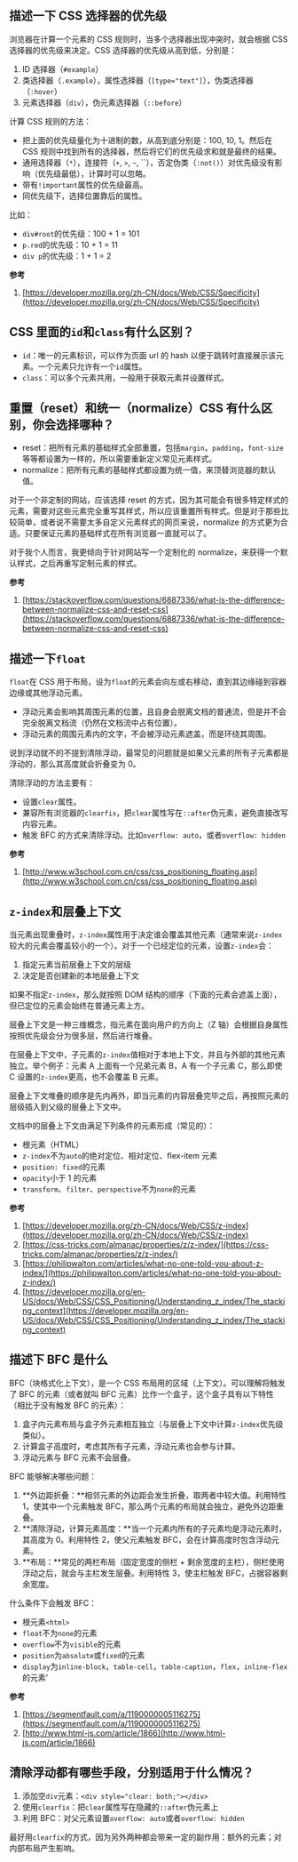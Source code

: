 ## 描述一下 CSS 选择器的优先级

浏览器在计算一个元素的 CSS 规则时，当多个选择器出现冲突时，就会根据 CSS 选择器的优先级来决定。CSS 选择器的优先级从高到低，分别是：

1. ID 选择器（`#example`）
2. 类选择器（`.example`），属性选择器（`[type="text"]`），伪类选择器（`:hover`）
3. 元素选择器（`div`），伪元素选择器（`::before`）

计算 CSS 规则的方法：

* 把上面的优先级量化为十进制的数，从高到底分别是：100, 10, 1。然后在 CSS 规则中找到所有的选择器，然后将它们的优先级求和就是最终的结果。
* 通用选择器（`*`），连接符（`+`, `>`, `~`, ``），否定伪类（`:not()`）对优先级没有影响（优先级最低），计算时可以忽略。
* 带有`!important`属性的优先级最高。
* 同优先级下，选择位置靠后的属性。

比如：

* `div#root`的优先级：100 + 1 = 101
* `p.red`的优先级：10 + 1 = 11
* `div p`的优先级：1 + 1 = 2

**参考**

1. [https://developer.mozilla.org/zh-CN/docs/Web/CSS/Specificity](https://developer.mozilla.org/zh-CN/docs/Web/CSS/Specificity)

## CSS 里面的`id`和`class`有什么区别？

* `id`：唯一的元素标识，可以作为页面 url 的 hash 以便于跳转时直接展示该元素。一个元素只允许有一个`id`属性。
* `class`：可以多个元素共用，一般用于获取元素并设置样式。

## 重置（reset）和统一（normalize）CSS 有什么区别，你会选择哪种？

* reset：把所有元素的基础样式全部重置，包括`margin`，`padding`，`font-size`等等都设置为一样的，所以需要重新定义常见元素样式。
* normalize：把所有元素的基础样式都设置为统一值，来顶替浏览器的默认值。

对于一个非定制的网站，应该选择 reset 的方式，因为其可能会有很多特定样式的元素，需要对这些元素完全重写其样式，所以应该重置所有样式。但是对于那些比较简单，或者说不需要太多自定义元素样式的网页来说，normalize 的方式更为合适。只要保证元素的基础样式在所有浏览器一直就可以了。

对于我个人而言，我更倾向于针对网站写一个定制化的 normalize，来获得一个默认样式，之后再重写定制元素的样式。

**参考**

1. [https://stackoverflow.com/questions/6887336/what-is-the-difference-between-normalize-css-and-reset-css](https://stackoverflow.com/questions/6887336/what-is-the-difference-between-normalize-css-and-reset-css)

## 描述一下`float`

`float`在 CSS 用于布局，设为`float`的元素会向左或右移动，直到其边缘碰到容器边缘或其他浮动元素。

* 浮动元素会影响其周围元素的位置，且自身会脱离文档的普通流，但是并不会完全脱离文档流（仍然在文档流中占有位置）。
* 浮动元素的周围元素内的文字，不会被浮动元素遮盖，而是环绕其周围。

说到浮动就不的不提到清除浮动，最常见的问题就是如果父元素的所有子元素都是浮动的，那么其高度就会折叠变为 0。

清除浮动的方法主要有：

* 设置`clear`属性。
* 兼容所有浏览器的`clearfix`，把`clear`属性写在`::after`伪元素，避免直接改写内容元素。
* 触发 BFC 的方式来清除浮动。比如`overflow: auto`，或者`overflow: hidden`

**参考**

1. [http://www.w3school.com.cn/css/css_positioning_floating.asp](http://www.w3school.com.cn/css/css_positioning_floating.asp)

## `z-index`和层叠上下文

当元素出现重叠时，`z-index`属性用于决定谁会覆盖其他元素（通常来说`z-index`较大的元素会覆盖较小的一个）。对于一个已经定位的元素，设置`z-index`会：

1. 指定元素当前层叠上下文的层级
2. 决定是否创建新的本地层叠上下文

如果不指定`z-index`，那么就按照 DOM 结构的顺序（下面的元素会遮盖上面），但已定位的元素会始终在普通元素上方。

层叠上下文是一种三维概念，指元素在面向用户的方向上（Z 轴）会根据自身属性按照优先级会分为很多层，然后进行堆叠。

在层叠上下文中，子元素的`z-index`值相对于本地上下文，并且与外部的其他元素独立。举个例子：元素 A 上面有一个兄弟元素 B，A 有一个子元素 C，那么即使 C 设置的`z-index`更高，也不会覆盖 B 元素。

层叠上下文堆叠的顺序是先内再外，即当元素的内容层叠完毕之后，再按照元素的层级插入到父级的层叠上下文中。

文档中的层叠上下文由满足下列条件的元素形成（常见的）：

* 根元素（HTML）
* `z-index`不为`auto`的绝对定位、相对定位、flex-item 元素
* `position: fixed`的元素
* `opacity`小于 1 的元素
* `transform`、`filter`、`perspective`不为`none`的元素

**参考**

1. [https://developer.mozilla.org/zh-CN/docs/Web/CSS/z-index](https://developer.mozilla.org/zh-CN/docs/Web/CSS/z-index)
1. [https://css-tricks.com/almanac/properties/z/z-index/](https://css-tricks.com/almanac/properties/z/z-index/)
1. [https://philipwalton.com/articles/what-no-one-told-you-about-z-index/](https://philipwalton.com/articles/what-no-one-told-you-about-z-index/)
1. [https://developer.mozilla.org/en-US/docs/Web/CSS/CSS_Positioning/Understanding_z_index/The_stacking_context](https://developer.mozilla.org/en-US/docs/Web/CSS/CSS_Positioning/Understanding_z_index/The_stacking_context)

## 描述下 BFC 是什么

BFC（块格式化上下文），是一个 CSS 布局用的区域（上下文）。可以理解将触发了 BFC 的元素（或者就叫 BFC 元素）比作一个盒子，这个盒子具有以下特性（相比于没有触发 BFC 的元素）：

1. 盒子内元素布局与盒子外元素相互独立（与层叠上下文中计算`z-index`优先级类似）。
2. 计算盒子高度时，考虑其所有子元素，浮动元素也会参与计算。
3. 浮动元素与 BFC 元素不会层叠。

BFC 能够解决哪些问题：

1. **外边距折叠：**相邻元素的外边距会发生折叠，取两者中较大值。利用特性 1，使其中一个元素触发 BFC，那么两个元素的布局就会独立，避免外边距重叠。
2. **清除浮动，计算元素高度：**当一个元素内所有的子元素均是浮动元素时，其高度为 0。利用特性 2，使父元素触发 BFC，会在计算高度时包含浮动元素。
3. **布局：**常见的两栏布局（固定宽度的侧栏 + 剩余宽度的主栏），侧栏使用浮动之后，就会与主栏发生层叠。利用特性 3，使主栏触发 BFC，占据容器剩余宽度。

什么条件下会触发 BFC：

* 根元素`<html>`
* `float`不为`none`的元素
* `overflow`不为`visible`的元素
* `position`为`absolute`或`fixed`的元素
* `display`为`inline-block`，`table-cell`，`table-caption`，`flex`，`inline-flex`的元素'

**参考**

1. [https://segmentfault.com/a/1190000005116275](https://segmentfault.com/a/1190000005116275)
2. [http://www.html-js.com/article/1866](http://www.html-js.com/article/1866)

## 清除浮动都有哪些手段，分别适用于什么情况？

1. 添加空`div`元素：`<div style="clear: both;"></div>`
2. 使用`clearfix`：把`clear`属性写在隐藏的`::after`伪元素上
3. 利用 BFC：对父元素设置`overflow: auto`或者`overflow: hidden`

最好用`clearfix`的方式，因为另外两种都会带来一定的副作用：额外的元素；对内部布局产生影响。
